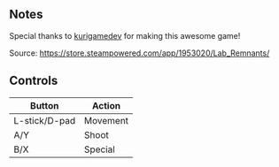 ## Notes

Special thanks to [kurigamedev](https://x.com/kurigamedev) for making this awesome game!

Source: https://store.steampowered.com/app/1953020/Lab_Remnants/

## Controls

| Button | Action |
|--|--| 
|L-stick/D-pad|Movement|
|A/Y|Shoot|
|B/X|Special|



